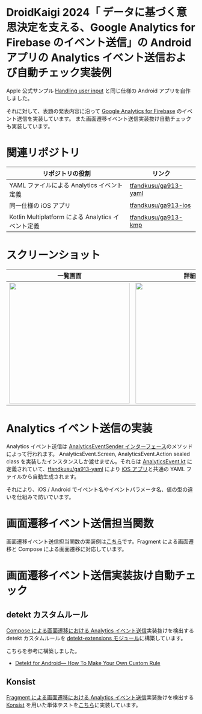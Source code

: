 # DroidKaigi 2024「 データに基づく意思決定を支える、Google Analytics for Firebase のイベント送信」の Android アプリの Analytics イベント送信および自動チェック実装例

Apple 公式サンプル [Handling user input](https://developer.apple.com/tutorials/swiftui/handling-user-input) と同じ仕様の Android アプリを自作しました。

それに対して、表題の発表内容に沿って [Google Analytics for Firebase](https://firebase.google.com/docs/analytics) のイベント送信を実装しています。
また画面遷移イベント送信実装抜け自動チェックも実装しています。

# 関連リポジトリ

| リポジトリの役割 | リンク |
| --- | --- |
| YAML ファイルによる Analytics イベント定義 | [tfandkusu/ga913-yaml](https://github.com/tfandkusu/ga913-yaml) |
| 同一仕様の iOS アプリ |[tfandkusu/ga913-ios](https://github.com/tfandkusu/ga913-ios) |
| Kotlin Multiplatform による Analytics イベント定義 | [tfandkusu/ga913-kmp](https://github.com/tfandkusu/ga913-kmp) |

# スクリーンショット

| 一覧画面 | 詳細画面 |
| --- | --- |
| <img src="https://github.com/user-attachments/assets/80772025-30d1-4487-b333-f431424bd4c8" width="320"> | <img src="https://github.com/user-attachments/assets/be857fd4-d063-4816-a1bc-910d3cb0a8dc" width="320"> |

# Analytics イベント送信の実装

Analytics イベント送信は [AnalyticsEventSender インターフェース](https://github.com/tfandkusu/ga913-android/blob/main/app/src/main/java/com/tfandkusu/ga913android/analytics/AnalyticsEventSender.kt)のメソッドによって行われます。
AnalyticsEvent.Screen, AnalyticsEvent.Action sealed class を実装したインスタンスしか渡せません。それらは [AnalyticsEvent.kt](https://github.com/tfandkusu/ga913-android/blob/main/app/src/main/java/com/tfandkusu/ga913android/analytics/AnalyticsEvent.kt) に定義されていて、[tfandkusu/ga913-yaml](https://github.com/tfandkusu/ga913-yaml) により [iOS アプリ](https://github.com/tfandkusu/ga913-ios)と共通の YAML ファイルから自動生成されます。

それにより、iOS / Android でイベント名やイベントパラメータ名、値の型の違いを仕組みで防いでいます。

# 画面遷移イベント送信担当関数

画面遷移イベント送信担当関数の実装例は[こちら](https://github.com/tfandkusu/ga913-android/blob/main/app/src/main/java/com/tfandkusu/ga913android/analytics/ScreenEventUtil.kt)です。Fragment による画面遷移と Compose による画面遷移に対応しています。

# 画面遷移イベント送信実装抜け自動チェック

## detekt カスタムルール

[Compose による画面遷移における Analytics イベント送信](https://github.com/tfandkusu/ga913-android/blob/921353f3651e48a59139d0b3a5ef8642861922ce/app/src/main/java/com/tfandkusu/ga913android/ui/detail/LandmarkDetailScreen.kt#L59)実装抜けを検出する detekt カスタムルールを [detekt-extensions モジュール](https://github.com/tfandkusu/ga913-android/tree/main/detekt-extensions)に構築しています。

こちらを参考に構築しました。

- [Detekt for Android— How To Make Your Own Custom Rule](https://medium.com/@emrekoc/detekt-for-android-how-to-make-your-own-custom-rule-2861eb60e4ba)

## Konsist

[Fragment による画面遷移における Analytics イベント送信](https://github.com/tfandkusu/ga913-android/blob/921353f3651e48a59139d0b3a5ef8642861922ce/app/src/main/java/com/tfandkusu/ga913android/ui/list/LandmarkListFragment.kt#L52)実装抜けを検出する [Konsist](https://github.com/LemonAppDev/konsist/) を用いた単体テストを[こちら](https://github.com/tfandkusu/ga913-android/blob/main/app/src/test/java/com/tfandkusu/ga913android/ui/SendScreenEventTest.kt)に実装しています。

